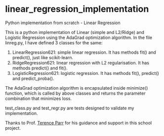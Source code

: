 # linear_regression_implementation
Python implementation from scratch - Linear Regression

 This is a python implementation of Linear (simple and L2/Ridge) and Logistic Regression using the AdaGrad optimization algorithm. In the file linreg.py, I have defined 3 classes for the same:

 1) LinearRegression621: simple linear regression. It has methods fit() and predict(), just like scikit-learn.
 2) RidgeRegression621: linear regression with L2 regularisation. It has methods predict() and fit().
 3) LogisticRegression621: logistic regression. It has methods fit(), predict() and predict_proba().

 The AdaGrad optimization algorithm is encapsulated inside minimize() function, which is called by above classes and returns the parameter combination that minimizes loss.

 test_class.py and test_regr.py are tests designed to validate my implementation.

 Thanks to Prof. [Terence Parr](https://github.com/parrt) for his guidance and support in this school project.
